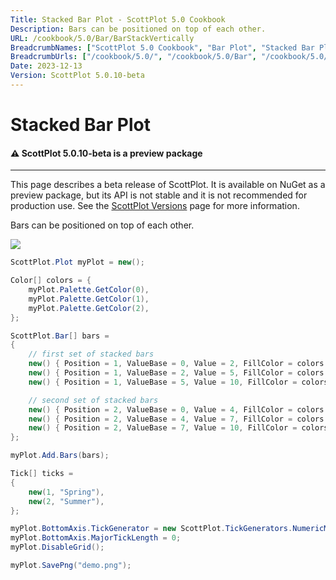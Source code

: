```yaml
---
Title: Stacked Bar Plot - ScottPlot 5.0 Cookbook
Description: Bars can be positioned on top of each other.
URL: /cookbook/5.0/Bar/BarStackVertically
BreadcrumbNames: ["ScottPlot 5.0 Cookbook", "Bar Plot", "Stacked Bar Plot"]
BreadcrumbUrls: ["/cookbook/5.0/", "/cookbook/5.0/Bar", "/cookbook/5.0/Bar/BarStackVertically"]
Date: 2023-12-13
Version: ScottPlot 5.0.10-beta
---
```


# Stacked Bar Plot



<div class='alert alert-warning' role='alert'><h4 class='alert-heading py-0 my-0'>⚠️ ScottPlot 5.0.10-beta is a preview package</h4><hr /><p class='mb-0'><span class='fw-semibold'>This page describes a beta release of ScottPlot.</span> It is available on NuGet as a preview package, but its API is not stable and it is not recommended for production use. See the <a href='https://scottplot.net/versions/'>ScottPlot Versions</a> page for more information. </p></div>



Bars can be positioned on top of each other.

[![](/cookbook/5.0/images/BarStackVertically.png)](/cookbook/5.0/images/BarStackVertically.png)

```cs
ScottPlot.Plot myPlot = new();

Color[] colors = {
    myPlot.Palette.GetColor(0),
    myPlot.Palette.GetColor(1),
    myPlot.Palette.GetColor(2),
};

ScottPlot.Bar[] bars =
{
    // first set of stacked bars
    new() { Position = 1, ValueBase = 0, Value = 2, FillColor = colors[0] },
    new() { Position = 1, ValueBase = 2, Value = 5, FillColor = colors[1] },
    new() { Position = 1, ValueBase = 5, Value = 10, FillColor = colors[2] },

    // second set of stacked bars
    new() { Position = 2, ValueBase = 0, Value = 4, FillColor = colors[0] },
    new() { Position = 2, ValueBase = 4, Value = 7, FillColor = colors[1] },
    new() { Position = 2, ValueBase = 7, Value = 10, FillColor = colors[2] },
};

myPlot.Add.Bars(bars);

Tick[] ticks =
{
    new(1, "Spring"),
    new(2, "Summer"),
};

myPlot.BottomAxis.TickGenerator = new ScottPlot.TickGenerators.NumericManual(ticks);
myPlot.BottomAxis.MajorTickLength = 0;
myPlot.DisableGrid();

myPlot.SavePng("demo.png");

```

